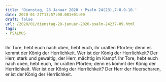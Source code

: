 ```yaml
---
title: 'Dienstag, 28 Januar 2020 : Psalm 24(23),7-8.9-10.'
date: 2020-01-27T17:57:00.001+01:00
draft: false
url: /2020/01/dienstag-28-januar-2020-psalm-24237-89.html
tags: 
- PSALMUS
---
```


Ihr Tore, hebt euch nach oben, hebt euch, ihr uralten Pforten; denn es kommt der König der Herrlichkeit. Wer ist der König der Herrlichkeit? Der Herr, stark und gewaltig, der Herr, mächtig im Kampf. Ihr Tore, hebt euch nach oben, hebt euch, ihr uralten Pforten; denn es kommt der König der Herrlichkeit. Wer ist der König der Herrlichkeit? Der Herr der Heerscharen, er ist der König der Herrlichkeit.